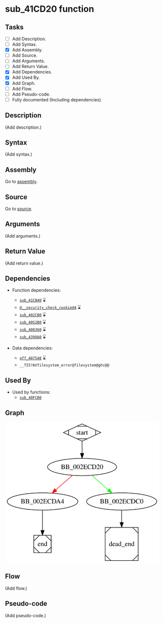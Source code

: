 # sub_41CD20 function

## Tasks

- [ ] Add Description.
- [ ] Add Syntax.
- [X] Add Assembly.
- [ ] Add Source.
- [ ] Add Arguments.
- [ ] Add Return Value.
- [X] Add Dependencies.
- [X] Add Used By.
- [X] Add Graph.
- [ ] Add Flow.
- [ ] Add Pseudo-code.
- [ ] Fully documented (Including dependencies).

## Description

(Add description.)

## Syntax

(Add syntax.)

## Assembly

Go to [assembly](../asm/sub_41CD20.asm).

## Source

Go to [source](../cc/sub_41CD20.cc).

## Arguments

(Add arguments.)

## Return Value

(Add return value.)

## Dependencies

* Function dependencies:
  * [`sub_41CB40`](sub_41CB40.md) ⌛
  * [`@__security_check_cookie@4`](@__security_check_cookie@4.md) ⌛
  * [`sub_402CB0`](sub_402CB0.md) ⌛
  * [`sub_4052B0`](sub_4052B0.md) ⌛
  * [`sub_408360`](sub_408360.md) ⌛
  * [`sub_4398A0`](sub_4398A0.md) ⌛

* Data dependencies:
  * [`off_487548`](off_487548.md) ⌛
  * `__TI5?AVfilesystem_error@filesystem@ghc@@`


## Used By

* Used by functions:
  * [`sub_40FCB0`](sub_40FCB0.md)

## Graph

![sub_41CD20 Graph](../svg/sub_41CD20.svg "sub_41CD20 Graph")

## Flow

(Add flow.)

## Pseudo-code

(Add pseudo-code.)



